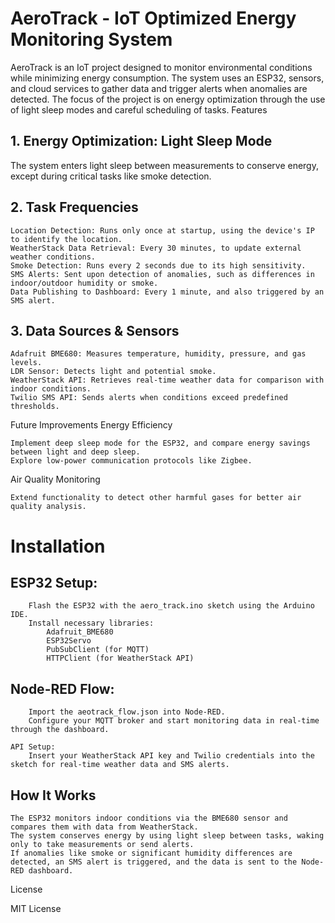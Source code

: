# AeroTrack - IoT Optimized Energy Monitoring System

AeroTrack is an IoT project designed to monitor environmental conditions while minimizing energy consumption. The system uses an ESP32, sensors, and cloud services to gather data and trigger alerts when anomalies are detected. The focus of the project is on energy optimization through the use of light sleep modes and careful scheduling of tasks.
Features
## 1. Energy Optimization: Light Sleep Mode

The system enters light sleep between measurements to conserve energy, except during critical tasks like smoke detection.
## 2. Task Frequencies

    Location Detection: Runs only once at startup, using the device's IP to identify the location.
    WeatherStack Data Retrieval: Every 30 minutes, to update external weather conditions.
    Smoke Detection: Runs every 2 seconds due to its high sensitivity.
    SMS Alerts: Sent upon detection of anomalies, such as differences in indoor/outdoor humidity or smoke.
    Data Publishing to Dashboard: Every 1 minute, and also triggered by an SMS alert.

## 3. Data Sources & Sensors

    Adafruit BME680: Measures temperature, humidity, pressure, and gas levels.
    LDR Sensor: Detects light and potential smoke.
    WeatherStack API: Retrieves real-time weather data for comparison with indoor conditions.
    Twilio SMS API: Sends alerts when conditions exceed predefined thresholds.

Future Improvements
Energy Efficiency

    Implement deep sleep mode for the ESP32, and compare energy savings between light and deep sleep.
    Explore low-power communication protocols like Zigbee.

Air Quality Monitoring

    Extend functionality to detect other harmful gases for better air quality analysis.

# Installation

##     ESP32 Setup:
        Flash the ESP32 with the aero_track.ino sketch using the Arduino IDE.
        Install necessary libraries:
            Adafruit_BME680
            ESP32Servo
            PubSubClient (for MQTT)
            HTTPClient (for WeatherStack API)

##    Node-RED Flow:
        Import the aeotrack_flow.json into Node-RED.
        Configure your MQTT broker and start monitoring data in real-time through the dashboard.

    API Setup:
        Insert your WeatherStack API key and Twilio credentials into the sketch for real-time weather data and SMS alerts.

## How It Works

    The ESP32 monitors indoor conditions via the BME680 sensor and compares them with data from WeatherStack.
    The system conserves energy by using light sleep between tasks, waking only to take measurements or send alerts.
    If anomalies like smoke or significant humidity differences are detected, an SMS alert is triggered, and the data is sent to the Node-RED dashboard.

License

MIT License
